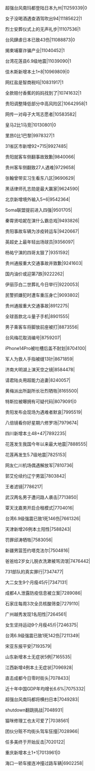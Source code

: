 超强台风南玛都登陆日本九州|11259339|0

女子没喝酒遇查酒驾吹出94|11185622|1

烈士安葬仪式上的无声礼步|11107536|1

台风肆虐日本已致43伤|11088873|0

揭柬埔寨诈骗产业|11040452|1

台湾花莲县6.9级地震|11039090|1

佳木斯新增本土1+8|10969809|0

网红盐是智商税吗|10831917|1

全款赔付香蕉的妈妈找到了|10741632|1

贵阳调整降低部分中高风险区|10642958|1

网传一对母子大骂志愿者|10583582|

皇马2比1马竞|10130801|0

里昂0比1巴黎|9978327|1

31省区市新增92+715|9927485|

贵阳就客车侧翻事故致歉|9840066|

贵州客车侧翻致27人遇难|9729658|

张翰曾带实习生看东八区|9690629|

黑话律师孔志勋是最大赢家|9624590|

北京新增境外输入5+6|9542364|

Soma联盟提前进入四强|9501705|

秦霄贤哈妮在演什么霸总戏|9493826|

贵阳事故车辆为涉疫转运车|9420667|

英超史上最年轻出场球员|9356097|

杨祐宁演的四哥太狠了|9351592|

贵州通报重大交通事故并致歉|9241603|

国内油价或迎第7跌|9222262|

伊丽莎白二世葬礼今日举行|9220053|

民警抓嫌犯时遭车重压身亡|9093802|

贵州通报重大交通事故|8912275|

全球首款北斗量子手机|8901555|

男子乘客车将脚放前座被打|8873556|

台风梅花取消编号|8759207|

iPhone14Pro被吐槽后盖不耐划|8704100|

军人为救人手指被缝13针|8671859|

济南大明湖上演天空之镜|8584478|

请君陆炎用超能力追妻|8240057|

黄梅派出所副所长壮烈牺牲|8165500|

特斯拉被曝拥有可疑代码|8079091|0

贵阳发布会现场为遇难者默哀|7995519|

八倍镜看你好星期六修罗场|7979674|

四川新增本土48+47|7892235|

花莲发生我国今年以来最大地震|7888555|

花莲再发生5.7级地震|7825153|

网友仁川机场偶遇解放军|7810736|

郭艾伦续约辽宁男篮|7803842|

王者滤镜|7786217|

武汉两名男子遭问路人袭击|7713850|

覃天沈嘉男开启合租模式|7704016|

台湾6.9级强震已致1死146伤|7661326|

天津新增26例本土阳性|7588243|

罚罪邱涛牺牲|7583056|

新疆男篮签约塔克法尔|7504816|

爸爸给2岁女儿脱衣洗漱被骂流氓|7476442|

731部队的真实罪行|7347477|

大二女生9个月瘦45斤|7347131|

成都4人泄露防疫信息被立案|7289086|

石家庄每周3次全员核酸筛查|7279110|

广州越秀发现1名阳性|7264561|

女生坚持运动9个月瘦45斤|7246375|

台湾6.9级强震已致1死142伤|7211349|

宋亚东报平安|7193579|

山东新增本土无症状5例|7165535|

江西新增4例本土无症状|7096928|

直击成都今日零时街头|7078433|

近十年中国GDP年均增长6.6%|7075332|

超强台风南玛都将横扫日本|7049283|

shutdown翻跳挑战|7048931|

猫咪修理工也太可爱了|7038561|

团伙分赃不均街头驾车狂撞|7028966|

任多美终于开始反击|7020122|

重庆新增本土1+1|7013961|0

海口一轿车接连冲撞过路车辆|6902258|


